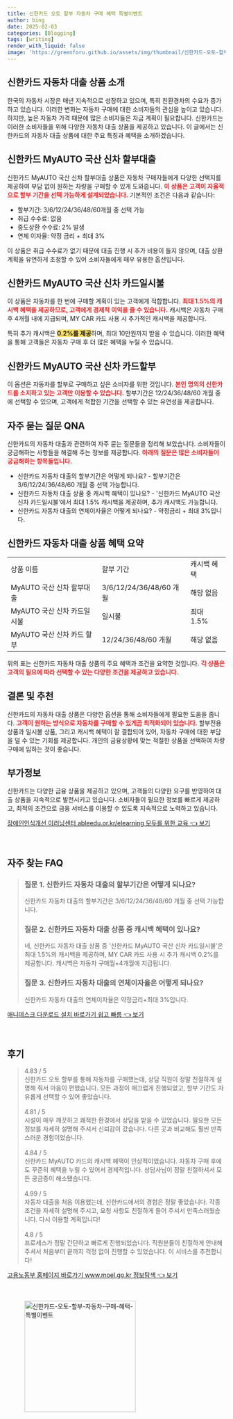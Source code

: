 ```yaml
---
title: 신한카드 오토 할부 자동차 구매 혜택 특별이벤트
author: bing
date: 2025-02-03
categories: [Blogging]
tags: [writing]
render_with_liquid: false
image: 'https://greenforu.github.io/assets/img/thumbnail/신한카드-오토-할부-자동차-구매-혜택-특별이벤트.webp'
---
```



<h2 id='자동차_대출_상품_소개'>신한카드 자동차 대출 상품 소개</h2>

<p>한국의 자동차 시장은 매년 지속적으로 성장하고 있으며, 특히 친환경차의 수요가 증가하고 있습니다. 이러한 변화는 자동차 구매에 대한 소비자들의 관심을 높이고 있습니다. 하지만, 높은 자동차 가격 때문에 많은 소비자들은 자금 계획이 필요합니다. 신한카드는 이러한 소비자들을 위해 다양한 자동차 대출 상품을 제공하고 있습니다. 이 글에서는 신한카드의 자동차 대출 상품에 대한 주요 특징과 혜택을 소개하겠습니다.</p>

<h2 id='MyAUTO_국산_신차_할부대출'>신한카드 MyAUTO 국산 신차 할부대출</h2>

<p>신한카드 MyAUTO 국산 신차 할부대출 상품은 자동차 구매자들에게 다양한 선택지를 제공하여 부담 없이 원하는 차량을 구매할 수 있게 도와줍니다. <b><span style="color: #ee2323;">이 상품은 고객이 자율적으로 할부 기간을 선택 가능하게 설계되었습니다.</span></b> 기본적인 조건은 다음과 같습니다:</p>

<ul>
    <li>할부기간: 3/6/12/24/36/48/60개월 중 선택 가능</li>
    <li>취급 수수료: 없음</li>
    <li>중도상환 수수료: 2% 발생</li>
    <li>연체 이자율: 약정 금리 + 최대 3%</li>
</ul>

<p>이 상품은 취급 수수료가 없기 때문에 대출 진행 시 추가 비용이 들지 않으며, 대출 상환 계획을 유연하게 조정할 수 있어 소비자들에게 매우 유용한 옵션입니다.</p>

<h2 id='MyAUTO_국산_신차_카드일시불'>신한카드 MyAUTO 국산 신차 카드일시불</h2>

<p>이 상품은 자동차를 한 번에 구매할 계획이 있는 고객에게 적합합니다. <b><span style="color: #ee2323;">최대 1.5%의 캐시백 혜택을 제공하므로, 고객에게 경제적 이익을 줄 수 있습니다.</span></b> 캐시백은 자동차 구매 후 4개월 내에 지급되며, MY CAR 카드 사용 시 추가적인 캐시백을 제공합니다.</p>

<p>특히 추가 캐시백은 <b><span style="background-color: #ffe066;">0.2%를 제공</span></b>하며, 최대 10만원까지 받을 수 있습니다. 이러한 혜택을 통해 고객들은 자동차 구매 후 더 많은 혜택을 누릴 수 있습니다.</p>

<h2 id='MyAUTO_국산_신차_카드_할부'>신한카드 MyAUTO 국산 신차 카드할부</h2>

<p>이 옵션은 자동차를 할부로 구매하고 싶은 소비자를 위한 것입니다. <b><span style="color: #ee2323;">본인 명의의 신한카드를 소지하고 있는 고객만 이용할 수 있습니다.</span></b> 할부기간은 12/24/36/48/60 개월 중에 선택할 수 있으며, 고객에게 적합한 기간을 선택할 수 있는 유연성을 제공합니다.</p>

<h2 id='자주_묻는_질문_QNA'>자주 묻는 질문 QNA</h2>

<p>신한카드의 자동차 대출과 관련하여 자주 묻는 질문들을 정리해 보았습니다. 소비자들이 궁금해하는 사항들을 해결해 주는 정보를 제공합니다. <b><span style="color: #ee2323;">아래의 질문은 많은 소비자들이 궁금해하는 항목들입니다.</span></b></p>

<ul>
    <li>신한카드 자동차 대출의 할부기간은 어떻게 되나요? - 할부기간은 3/6/12/24/36/48/60 개월 중 선택 가능합니다.</li>
    <li>신한카드 자동차 대출 상품 중 캐시백 혜택이 있나요? - '신한카드 MyAUTO 국산 신차 카드일시불'에서 최대 1.5% 캐시백을 제공하며, 추가 캐시백도 가능합니다.</li>
    <li>신한카드 자동차 대출의 연체이자율은 어떻게 되나요? - 약정금리 + 최대 3%입니다.</li>
</ul>

<h2 id='신한카드_상품_혜택_요약'>신한카드 자동차 대출 상품 혜택 요약</h2>

<table>
    <tr>
        <td>상품 이름</td>
        <td>할부 기간</td>
        <td>캐시백 혜택</td>
    </tr>
    <tr>
        <td>MyAUTO 국산 신차 할부대출</td>
        <td>3/6/12/24/36/48/60 개월</td>
        <td>해당 없음</td>
    </tr>
    <tr>
        <td>MyAUTO 국산 신차 카드일시불</td>
        <td>일시불</td>
        <td>최대 1.5%</td>
    </tr>
    <tr>
        <td>MyAUTO 국산 신차 카드 할부</td>
        <td>12/24/36/48/60 개월</td>
        <td>해당 없음</td>
    </tr>
</table>

<p>위의 표는 신한카드 자동차 대출 상품의 주요 혜택과 조건을 요약한 것입니다. <b><span style="color: #ee2323;">각 상품은 고객의 필요에 따라 선택할 수 있는 다양한 조건을 제공하고 있습니다.</span></b></p>

<h2 id='결론_및_추천'>결론 및 추천</h2>

<p>신한카드의 자동차 대출 상품은 다양한 옵션을 통해 소비자들에게 필요한 도움을 줍니다. <b><span style="color: #ee2323;">고객이 원하는 방식으로 자동차를 구매할 수 있게끔 최적화되어 있습니다.</span></b> 할부전용 상품과 일시불 상품, 그리고 캐시백 혜택이 잘 결합되어 있어, 자동차 구매에 대한 부담을 덜 수 있는 기회를 제공합니다. 개인의 금융상황에 맞는 적절한 상품을 선택하여 차량 구매에 임하는 것이 좋습니다.</p>

<h2 id='부가정보'>부가정보</h2>

<p>신한카드는 다양한 금융 상품을 제공하고 있으며, 고객들의 다양한 요구를 반영하여 대출 상품을 지속적으로 발전시키고 있습니다. 소비자들이 필요한 정보를 빠르게 제공하고, 최적의 조건으로 금융 서비스를 이용할 수 있도록 지속적으로 노력하고 있습니다.</p>


<p><a class="click-button" title="장애인인식개선 이러닝센터 ableedu.or.kr/elearning 모두를 위한 교육" href="https://greenforu.github.io/posts/%EC%9E%A5%EC%95%A0%EC%9D%B8%EC%9D%B8%EC%8B%9D%EA%B0%9C%EC%84%A0-%EC%9D%B4%EB%9F%AC%EB%8B%9D%EC%84%BC%ED%84%B0-ableedu.or.krelearning-%EB%AA%A8%EB%91%90%EB%A5%BC-%EC%9C%84%ED%95%9C-%EA%B5%90%EC%9C%A1/" rel="dofollow">장애인인식개선 이러닝센터 ableedu.or.kr/elearning 모두를 위한 교육 👈 보기</a></p><br>
<h2 id='자주_찾는_FAQ'>자주 찾는 FAQ</h2>
<div itemscope="" itemtype="https://schema.org/FAQPage"> 
<blockquote> 
<div itemscope="" itemprop="mainEntity" itemtype="https://schema.org/Question"> 
<h3 itemprop="name">질문 1. 신한카드 자동차 대출의 할부기간은 어떻게 되나요?</h3> 
<div itemscope="" itemprop="acceptedAnswer" itemtype="https://schema.org/Answer"> 
<span itemprop="text"> <p>신한카드 자동차 대출의 할부기간은 3/6/12/24/36/48/60 개월 중 선택 가능합니다.</p> </span> 
</div> 
</div> 
<div itemscope="" itemprop="mainEntity" itemtype="https://schema.org/Question"> 
<h3 itemprop="name">질문 2. 신한카드 자동차 대출 상품 중 캐시백 혜택이 있나요?</h3> 
<div itemscope="" itemprop="acceptedAnswer" itemtype="https://schema.org/Answer"> 
<span itemprop="text"> <p>네, 신한카드 자동차 대출 상품 중 '신한카드 MyAUTO 국산 신차 카드일시불'은 최대 1.5%의 캐시백을 제공하며, MY CAR 카드 사용 시 추가 캐시백 0.2%를 제공합니다. 캐시백은 자동차 구매월+4개월에 지급됩니다.</p> </span> 
</div> 
</div> 
<div itemscope="" itemprop="mainEntity" itemtype="https://schema.org/Question"> 
<h3 itemprop="name">질문 3. 신한카드 자동차 대출의 연체이자율은 어떻게 되나요?</h3> 
<div itemscope="" itemprop="acceptedAnswer" itemtype="https://schema.org/Answer"> 
<span itemprop="text"> <p>신한카드 자동차 대출의 연체이자율은 약정금리+최대 3%입니다.</p> </span> 
</div> 
</div> 
</blockquote> 
</div>
<p><a class="click-button" title="애니데스크 다운로드 설치 바로가기 쉽고 빠름" href="https://greenforu.github.io/posts/%EC%95%A0%EB%8B%88%EB%8D%B0%EC%8A%A4%ED%81%AC-%EB%8B%A4%EC%9A%B4%EB%A1%9C%EB%93%9C-%EC%84%A4%EC%B9%98-%EB%B0%94%EB%A1%9C%EA%B0%80%EA%B8%B0-%EC%89%BD%EA%B3%A0-%EB%B9%A0%EB%A6%84/" rel="dofollow">애니데스크 다운로드 설치 바로가기 쉽고 빠름 👈 보기</a></p><br>
<h2 id='후기'>후기</h2>
<div itemscope itemtype="https://schema.org/Product">
  <blockquote>
  <div itemprop="review" itemscope itemtype="https://schema.org/Review">
      <div itemprop="reviewRating" itemscope itemtype="https://schema.org/Rating"> <span itemprop="ratingValue">4.83</span> / <span itemprop="bestRating">5</span> </div>
      <span itemprop="reviewBody">신한카드 오토 할부를 통해 자동차를 구매했는데, 상담 직원이 정말 친절하게 설명해 줘서 마음이 편했습니다. 모든 과정이 매끄럽게 진행되었고, 할부 기간도 자유롭게 선택할 수 있어 좋았습니다.</span>
  </div>
  <br>
  <div itemprop="review" itemscope itemtype="https://schema.org/Review">
      <div itemprop="reviewRating" itemscope itemtype="https://schema.org/Rating"> <span itemprop="ratingValue">4.81</span> / <span itemprop="bestRating">5</span> </div>
      <span itemprop="reviewBody">시설이 매우 깨끗하고 쾌적한 환경에서 상담을 받을 수 있었습니다. 필요한 모든 정보를 자세히 설명해 주셔서 신뢰감이 갔습니다. 다른 곳과 비교해도 훨씬 만족스러운 경험이었습니다.</span>
  </div>
  <br>
  <div itemprop="review" itemscope itemtype="https://schema.org/Review">
      <div itemprop="reviewRating" itemscope itemtype="https://schema.org/Rating"> <span itemprop="ratingValue">4.84</span> / <span itemprop="bestRating">5</span> </div>
      <span itemprop="reviewBody">신한카드 MyAUTO 카드의 캐시백 혜택이 인상적이었습니다. 자동차 구매 후에도 꾸준히 혜택을 누릴 수 있어서 경제적입니다. 상담사님이 정말 친절하셔서 모든 궁금증이 해소됐습니다.</span>
  </div>
  <br>
  <div itemprop="review" itemscope itemtype="https://schema.org/Review">
      <div itemprop="reviewRating" itemscope itemtype="https://schema.org/Rating"> <span itemprop="ratingValue">4.99</span> / <span itemprop="bestRating">5</span> </div>
      <span itemprop="reviewBody">자동차 대출을 처음 이용했는데, 신한카드에서의 경험은 정말 좋았습니다. 각종 조건을 자세히 설명해 주시고, 요청 사항도 친절하게 들어 주셔서 만족스러웠습니다. 다시 이용할 계획입니다!</span>
  </div>
  <br>
  <div itemprop="review" itemscope itemtype="https://schema.org/Review">
      <div itemprop="reviewRating" itemscope itemtype="https://schema.org/Rating"> <span itemprop="ratingValue">4.8</span> / <span itemprop="bestRating">5</span> </div>
      <span itemprop="reviewBody">프로세스가 정말 간단하고 빠르게 진행되었습니다. 직원분들이 친절하게 안내해 주셔서 처음부터 끝까지 걱정 없이 진행할 수 있었습니다. 이 서비스를 추천합니다!</span>
  </div>
  </blockquote>
</div>
<p><a class="click-button" title="고용노동부 홈페이지 바로가기 www.moel.go.kr 정보탐색" href="https://greenforu.github.io/posts/%EA%B3%A0%EC%9A%A9%EB%85%B8%EB%8F%99%EB%B6%80-%ED%99%88%ED%8E%98%EC%9D%B4%EC%A7%80-%EB%B0%94%EB%A1%9C%EA%B0%80%EA%B8%B0-www.moel.go.kr-%EC%A0%95%EB%B3%B4%ED%83%90%EC%83%89/" rel="dofollow">고용노동부 홈페이지 바로가기 www.moel.go.kr 정보탐색 👈 보기</a></p><br>
<figure class="image"><img src="https://greenforu.github.io/assets/img/thumbnail/신한카드-오토-할부-자동차-구매-혜택-특별이벤트.webp" alt="신한카드-오토-할부-자동차-구매-혜택-특별이벤트" width="256" height="256"></figure>